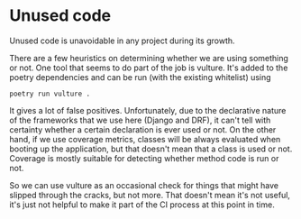 # Unused code

Unused code is unavoidable in any project during its growth.

There are a few heuristics on determining whether we are using something or
not. One tool that seems to do part of the job is vulture. It's added to the
poetry dependencies and can be run (with the existing whitelist) using

```
poetry run vulture .
```

It gives a lot of false positives. Unfortunately, due to the declarative
nature of the frameworks that we use here (Django and DRF), it can't tell
with certainty whether a certain declaration is ever used or not. On the other
hand, if we use coverage metrics, classes will be always evaluated when
booting up the application, but that doesn't mean that a class is used or not.
Coverage is mostly suitable for detecting whether method code is run or not.

So we can use vulture as an occasional check for things that might have
slipped through the cracks, but not more. That doesn't mean it's not useful,
it's just not helpful to make it part of the CI process at this point in time.
